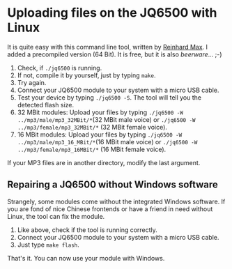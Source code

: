 # Uploading files on the JQ6500 with Linux

It is quite easy with this command line tool, written by [Reinhard Max](https://chiselapp.com/user/rmax/repository/jq6500).  I added a precompiled version (64 Bit). It is free, but it is also *beerware*... ;-)  

1. Check, if ``` ./jq6500 ``` is running.  
2. If not, compile it by yourself, just by typing ``` make ```. 
3. Try again.
4. Connect your JQ6500 module to your system with a micro USB cable. 
5. Test your device by typing  ``` ./jq6500 -S ```. The tool will tell you the detected flash size.  
6. 32 MBit modules: Upload your files by typing ``` ./jq6500 -W ../mp3/male/mp3_32MBit/* ```(32 MBit male voice)  or ``` ./jq6500 -W ../mp3/female/mp3_32MBit/* ``` (32 MBit female voice).  
6. 16 MBit modules: Upload your files by typing ``` ./jq6500 -W ../mp3/male/mp3_16_MBit/* ```(16 MBit male voice)  or ``` ./jq6500 -W ../mp3/female/mp3_16MBit/* ``` (16 MBit female voice). 

If your MP3 files are in another directory, modify the last argument.  

## Repairing a JQ6500 without Windows software
  
Strangely, some modules come without the integrated Windows software. If you are fond of nice Chinese frontends or have a friend in need without Linux, the tool can fix the module.

1. Like above, check if the tool is running correctly.  
2. Connect your JQ6500 module to your system with a micro USB cable.  
3. Just type ``` make flash ```. 

That's it. You can now use your module with Windows.  


